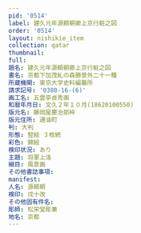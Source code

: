 ```yaml
---
pid: '0514'
label: 建久元年源頼朝卿上京行粧之図
order: '0514'
layout: nishikie_item
collection: qatar
thumbnail: 
full: 
題名: 建久元年源頼朝卿上京行粧之図
書名: 京都下加茂糺の森勝景外二十一種
所蔵機関: 東京大学史料編纂所
請求記号: '0380-16-(6)'
画工名: 五雲亭貞秀画
和暦年月日: 文久２年１０月(18620100550)
版元名: 藤岡屋慶治郎梓
版元住所: 通油町
判: 大判
形態: 竪絵 ３枚続
彩色: 錦絵
検印状況: あり
主題: 将軍上洛
細目: 風景画
その他書誌事項: 
manifest: 
人名: 源頼朝
検印: 戌十改
その他固有件名: 
彫師: 松栄堂彫兼
地名: 京都
---
```

